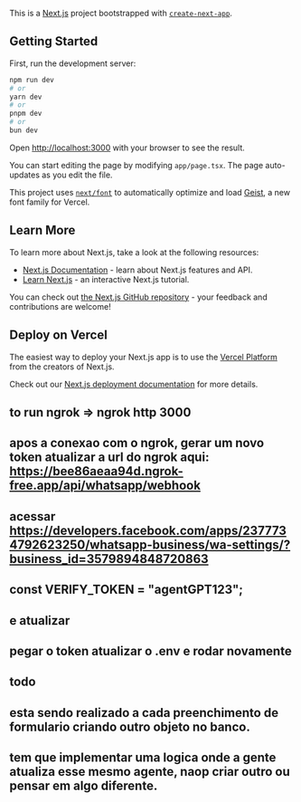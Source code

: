 This is a [Next.js](https://nextjs.org) project bootstrapped with [`create-next-app`](https://nextjs.org/docs/app/api-reference/cli/create-next-app).

## Getting Started

First, run the development server:

```bash
npm run dev
# or
yarn dev
# or
pnpm dev
# or
bun dev
```

Open [http://localhost:3000](http://localhost:3000) with your browser to see the result.

You can start editing the page by modifying `app/page.tsx`. The page auto-updates as you edit the file.

This project uses [`next/font`](https://nextjs.org/docs/app/building-your-application/optimizing/fonts) to automatically optimize and load [Geist](https://vercel.com/font), a new font family for Vercel.

## Learn More

To learn more about Next.js, take a look at the following resources:

- [Next.js Documentation](https://nextjs.org/docs) - learn about Next.js features and API.
- [Learn Next.js](https://nextjs.org/learn) - an interactive Next.js tutorial.

You can check out [the Next.js GitHub repository](https://github.com/vercel/next.js) - your feedback and contributions are welcome!

## Deploy on Vercel

The easiest way to deploy your Next.js app is to use the [Vercel Platform](https://vercel.com/new?utm_medium=default-template&filter=next.js&utm_source=create-next-app&utm_campaign=create-next-app-readme) from the creators of Next.js.

Check out our [Next.js deployment documentation](https://nextjs.org/docs/app/building-your-application/deploying) for more details.

## to run ngrok =>   ngrok http 3000

## apos a conexao com o ngrok, gerar um novo token atualizar a url do ngrok aqui: https://bee86aeaa94d.ngrok-free.app/api/whatsapp/webhook

## acessar https://developers.facebook.com/apps/2377734792623250/whatsapp-business/wa-settings/?business_id=3579894848720863
## const VERIFY_TOKEN = "agentGPT123";

## e atualizar 

## pegar o token atualizar o .env e rodar novamente

## todo

## esta sendo realizado a cada preenchimento de formulario criando outro objeto no banco.

## tem que implementar uma logica onde a gente atualiza esse mesmo agente, naop criar outro ou pensar em algo diferente.